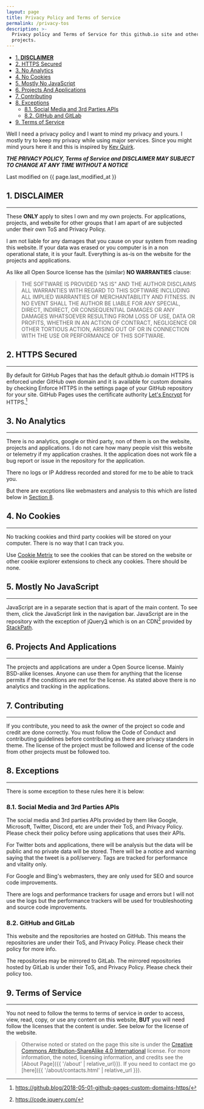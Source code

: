 ```yaml
---
layout: page
title: Privacy Policy and Terms of Service
permalink: /privacy-tos
description: >-
  Privacy policy and Terms of Service for this github.io site and other
  projects.
---
```


- [1. **DISCLAIMER**](#1-disclaimer)
- [2. HTTPS Secured](#2-https-secured)
- [3. No Analytics](#3-no-analytics)
- [4. No Cookies](#4-no-cookies)
- [5. Mostly No JavaScript](#5-mostly-no-javascript)
- [6. Projects And Applications](#6-projects-and-applications)
- [7. Contributing](#7-contributing)
- [8. Exceptions](#8-exceptions)
  - [8.1. Social Media and 3rd Parties APIs](#81-social-media-and-3rd-parties-apis)
  - [8.2. GitHub and GitLab](#82-github-and-gitlab)
- [9. Terms of Service](#9-terms-of-service)

Well I need a privacy policy and I want to mind my privacy and yours. I mostly
try to keep my privacy while using major services. Since you might mind yours
here it and this is inspired by [Kev Quirk](https://kevq.uk).

**_THE PRIVACY POLICY, Terms of Service and DISCLAIMER MAY SUBJECT
TO CHANGE AT ANY TIME WITHOUT A NOTICE_**

Last modified on {{ page.last_modified_at }}

## 1. **DISCLAIMER**

---

These **ONLY** apply to sites I own and my own projects. For applications,
projects, and website for other groups that I am apart of are subjected under
their own ToS and Privacy Policy.

I am not liable for any damages that you cause on your system from reading this
website. If your data was erased or you computer is in a non operational state,
it is your fault. Everything is as-is on the website for the projects and
applications.

As like all Open Source license has the (similar) **NO WARRANTIES** clause:

> THE SOFTWARE IS PROVIDED "AS IS" AND THE AUTHOR DISCLAIMS ALL WARRANTIES WITH
  REGARD TO THIS SOFTWARE INCLUDING ALL IMPLIED WARRANTIES OF MERCHANTABILITY
  AND FITNESS. IN NO EVENT SHALL THE AUTHOR BE LIABLE FOR ANY SPECIAL, DIRECT,
  INDIRECT, OR CONSEQUENTIAL DAMAGES OR ANY DAMAGES WHATSOEVER RESULTING FROM
  LOSS OF USE, DATA OR PROFITS, WHETHER IN AN ACTION OF CONTRACT, NEGLIGENCE OR
  OTHER TORTIOUS ACTION, ARISING OUT OF OR IN CONNECTION WITH THE USE OR
  PERFORMANCE OF THIS SOFTWARE.

## 2. HTTPS Secured

---

By default for GitHub Pages that has the default github.io domain HTTPS is
enforced under GitHub own domain and it is available for custom domains by
checking Enforce HTTPS in the settings page of your GitHub repository for your
site.
GitHub Pages uses the certificate authority [Let's Encrypt][1] for HTTPS.[^1]

## 3. No Analytics

---

There is no analytics, google or third party, non of them is on the website,
projects and applications. I do not care how many people visit this website or
telemetry if my application crashes. It the application does not work file a
bug report or issue in the repository for the application.

There no logs or IP Address recorded and stored for me to be able to track you.

But there are excptions like webmasters and analysis to this which are listed
below in [Section 8](#8-exceptions).

## 4. No Cookies

---

No tracking cookies and third party cookies will be stored on your computer.
There is no way that I can track you.

Use [Cookie Metrix][2] to see the cookies that can be stored on the website or
other cookie explorer extensions to check any cookies. There should be none.

## 5. Mostly No JavaScript

---

JavaScript are in a separate section that is apart of the main content.
To see them, click the JavaScript link in the navigation bar.
JavaScript are in the repository with the exception of jQuery[3] which is on an
CDN[^2] provided by [StackPath][4].

## 6. Projects And Applications

---

The projects and applications are under a Open Source license. Mainly BSD-alike
licenses. Anyone can use them for anything that the license permits if the
conditions are met for the license. As stated above there is no analytics and
tracking in the applications.

## 7. Contributing

---

If you contribute, you need to ask the owner of the project so code and credit
are done correctly. You must follow the Code of Conduct and contributing guidelines
before contributing as there are privacy standers in theme. The license of the
project must be followed and license of the code from other projects must be
followed too.

## 8. Exceptions

---

There is some exception to these rules here it is below:

### 8.1. Social Media and 3rd Parties APIs

The social media and 3rd parties APIs provided by them like Google,
Microsoft, Twitter, Discord, etc are under their ToS, and Privacy Policy.
Please check their policy before using applications that uses their APIs.

For Twitter bots and applications, there will be analysis but the data will be
public and no private data will be stored. There will be a notice and warning
saying that the tweet is a poll/servery. Tags are tracked for performance and
vitality only.

For Google and Bing's webmasters, they are only used for SEO and source code
improvements.

There are logs and performance trackers for usage and errors
but I will not use the logs but the performance trackers will be used for
troubleshooting and source code improvements.

### 8.2. GitHub and GitLab

This website and the repositories are hosted on GitHub. This means the
repositories are under their ToS, and Privacy Policy. Please check their policy
for more info.

The repositories may be mirrored to GitLab. The mirrored repositories hosted by
GitLab is under their ToS, and Privacy Policy. Please check their policy too.

## 9. Terms of Service

---

You not need to follow the terms to terms of service in order to access, view,
read, copy, or use any content on this website, **BUT** you will need follow
the licenses that the content is under. See below for the license of the
website.

> Otherwise noted or stated on the page this site is under the
  [Creative Commons Attribution-ShareAlike 4.0 International][8]
  license. For more information, the noted, licensing information, and
  credits see the [About Page]({{ '/about' | relative_url}}). If you need to
  contact me go [here]({{ '/about/contacts.html' | relative_url }}).

[^1]: https://github.blog/2018-05-01-github-pages-custom-domains-https/
[^2]: https://code.jquery.com/

[1]: https://letsencrypt.org/
[2]: https://www.cookiemetrix.com/
[3]: https://jquery.com/
[4]: https://www.stackpath.com/
[5]: https://smartgb.com/
[6]: https://smartgb.com/agreement.htm
[7]: https://www.smartgb.com/privacy.php
[8]: https://creativecommons.org/licenses/by-sa/4.0/

